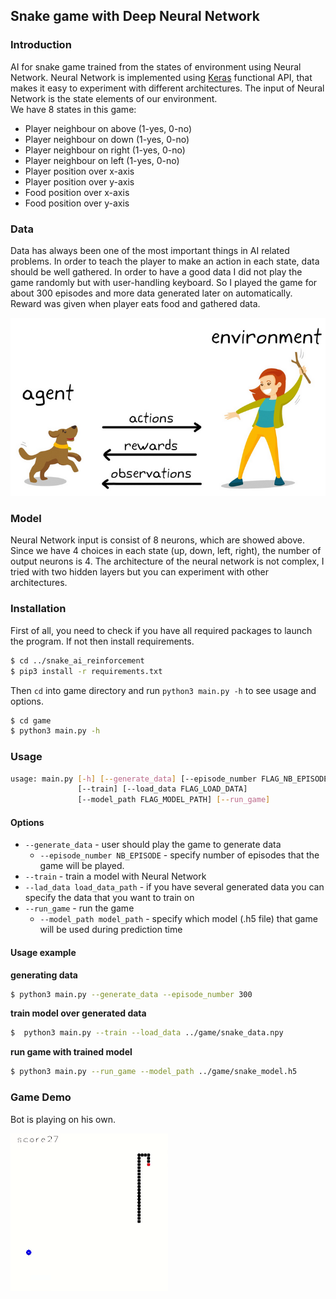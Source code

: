 ## Snake game with Deep Neural Network

### Introduction
AI for snake game trained from the states of environment using Neural Network. Neural Network is implemented using [Keras](https://keras.io/) functional API, that makes it easy to experiment with different architectures. The input of Neural Network is the state elements of our environment. <br/> We have 8 states in this game:

* Player neighbour on above (1-yes, 0-no)
* Player neighbour on down (1-yes, 0-no)
* Player neighbour on right (1-yes, 0-no)
* Player neighbour on left (1-yes, 0-no)
* Player position over x-axis
* Player position over y-axis
* Food position over x-axis
* Food position over y-axis


### Data
Data has always been one of the most important things in AI related problems. In order to teach the player to make an action in each state, data should be well gathered. In order to have a good data I did not play the game randomly but with user-handling keyboard. So I played the game for about 300 episodes and more data generated later on automatically. Reward was given when player eats food and gathered data.  


<img src="./imgs/reinfo_learning.png" style="max-width:100%;">

### Model

Neural Network input is consist of 8 neurons, which are showed above. Since we have 4 choices in each state (up, down, left, right), the number of output neurons is 4. The architecture of the neural network is not complex, I tried with two hidden layers but you can experiment with other architectures.

### Installation 

First of all, you need to check if you have all required packages to launch the program. If not then install requirements.

```sh
$ cd ../snake_ai_reinforcement
$ pip3 install -r requirements.txt
```

Then `cd` into game directory and run `python3 main.py -h` to see usage and options.

```sh
$ cd game
$ python3 main.py -h
```

### Usage
```sh
usage: main.py [-h] [--generate_data] [--episode_number FLAG_NB_EPISODE]
               [--train] [--load_data FLAG_LOAD_DATA]
               [--model_path FLAG_MODEL_PATH] [--run_game]
```

#### Options
* `--generate_data` - user should play the game to generate data
    * `--episode_number NB_EPISODE` - specify number of episodes that the game will be played.
* `--train` - train a model with Neural Network
* `--lad_data load_data_path` - if you have several generated data you can specify the data that you want to train on
* `--run_game` - run the game
    * `--model_path model_path` - specify which model (.h5 file) that game will be used during prediction time


#### Usage example 
**generating data**
```sh 
$ python3 main.py --generate_data --episode_number 300
```

**train model over generated data**

```sh
$  python3 main.py --train --load_data ../game/snake_data.npy
```
**run game with trained model**
```sh
$ python3 main.py --run_game --model_path ../game/snake_model.h5
```


### Game Demo
Bot is playing on his own.

<img src="./imgs/game.gif" style="max-width:50%;">


